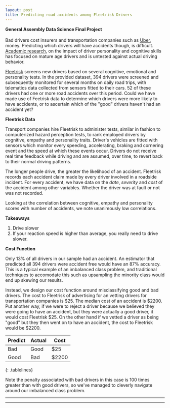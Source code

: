 ```yaml
---
layout: post
title: Predicting road accidents among Fleetrisk Drivers
---
```


**General Assembly Data Science Final Project**  <br />  <br />  Bad drivers cost insurers and transportation companies such as [Uber](http://www.uber.com), money. Predicting which drivers will have accidents though, is difficult. [Academic research](https://eprints.qut.edu.au/47282/2/47282.pdf), on the impact of driver personality and cognitive skills has focused on mature age drivers and is untested against actual driving behavior. 

[Fleetrisk](www.fleetrisk.com) screens new drivers based on several cognitive, emotional and personality tests. In the provided dataset, 394 drivers were screened and subsequently monitored for several months on daily road trips, with telematics data collected from sensors fitted to their cars. 52 of these drivers had one or more road accidents over this period. Could we have made use of Feetrisk data to determine which drivers were more likely to have accidents, or to ascertain which of the "good" drivers haven't had an accident yet?

**Fleetrisk Data**

Transport companies hire Fleetrisk to administer tests, similar in fashion to computerized hazard perception tests, to rank employed drivers by cognitive, empathy and personality traits. Driver's vehicles are fitted with sensors which monitor every speeding, accelerating, braking and cornering event and the speed at which these events occur. Drivers do not receive real time feedback while driving and are assumed, over time, to revert back to their normal driving patterns.

The longer people drive, the greater the likelihood of an accident. Fleetrisk records each accident claim made by every driver involved in a roadside incident. For every accident, we have data on the _date_, _severity_ and _cost_ of the accident among other variables. Whether the driver was at fault or not was not recorded.

Looking at the correlation between cognitive, empathy and personality scores with number of accidents, we note unanimously low correlations.

**Takeaways**

1. Drive slower
2. If your reaction speed is higher than average, you really need to drive slower.

**Cost Function**

Only 13% of all drivers in our sample had an accident. An estimator that predicted all 394 drivers were accident free would have an 87% accuracy. This is a typical example of an imbalanced class problem, and traditional techniques to accomodate this such as upsampling the minority class would end up skewing our results.

Instead, we design our cost function around misclassifying good and bad drivers. The cost to Fleetrisk of advertising for an vetting drivers for transportation companies is $25. The median cost of an accident is $2200. Put another way, if we were to reject a driver because we believed they were going to have an accident, but they were actually a good driver, it would cost Fleetrisk $25. On the other hand if we vetted a driver as being "good" but they then went on to have an accident, the cost to Fleetrisk would be $2200. 

<style>
.tablelines table, .tablelines td, .tablelines th {
        border: 1px solid black;
        }
</style>

Predict   | Actual   | Cost
--------- | -------- | ------
Bad       |  Good    | $25
Good      |  Bad     | $2200
{: .tablelines}

Note the penalty associated with bad drivers in this case is 100 times greater than with good drivers, so we've managed to cleverly navigate around our imbalanced class problem.

----
****
